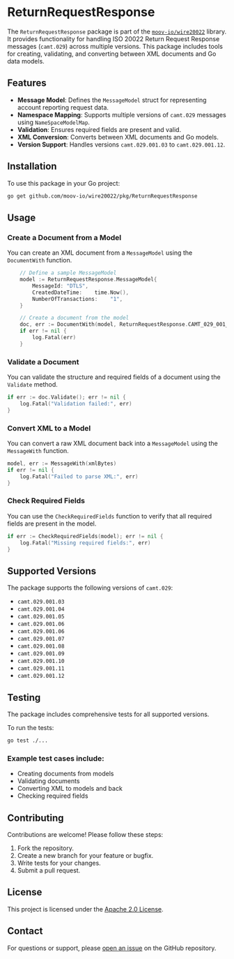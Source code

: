 # ReturnRequestResponse

The `ReturnRequestResponse` package is part of the [`moov-io/wire20022`](https://github.com/moov-io/wire20022) library. It provides functionality for handling ISO 20022 Return Request Response messages (`camt.029`) across multiple versions. This package includes tools for creating, validating, and converting between XML documents and Go data models.


## Features

- **Message Model**: Defines the `MessageModel` struct for representing account reporting request data.
- **Namespace Mapping**: Supports multiple versions of `camt.029` messages using `NameSpaceModelMap`.
- **Validation**: Ensures required fields are present and valid.
- **XML Conversion**: Converts between XML documents and Go models.
- **Version Support**: Handles versions `camt.029.001.03` to `camt.029.001.12`.


## Installation

To use this package in your Go project:

```bash
go get github.com/moov-io/wire20022/pkg/ReturnRequestResponse
```


## Usage

### Create a Document from a Model

You can create an XML document from a `MessageModel` using the `DocumentWith` function.

```go
    // Define a sample MessageModel
    model := ReturnRequestResponse.MessageModel{
        MessageId: "DTLS",
        CreatedDateTime:    time.Now(),
        NumberOfTransactions:    "1",
    }

    // Create a document from the model
    doc, err := DocumentWith(model, ReturnRequestResponse.CAMT_029_001_09)
    if err != nil {
        log.Fatal(err)
    }
```

### Validate a Document

You can validate the structure and required fields of a document using the `Validate` method.

```go
if err := doc.Validate(); err != nil {
    log.Fatal("Validation failed:", err)
}
```


### Convert XML to a Model

You can convert a raw XML document back into a `MessageModel` using the `MessageWith` function.

```go
model, err := MessageWith(xmlBytes)
if err != nil {
    log.Fatal("Failed to parse XML:", err)
}
```

### Check Required Fields

You can use the `CheckRequiredFields` function to verify that all required fields are present in the model.

```go
if err := CheckRequiredFields(model); err != nil {
    log.Fatal("Missing required fields:", err)
}
```


## Supported Versions

The package supports the following versions of `camt.029`:

- `camt.029.001.03`
- `camt.029.001.04`
- `camt.029.001.05`
- `camt.029.001.06`
- `camt.029.001.06`
- `camt.029.001.07`
- `camt.029.001.08`
- `camt.029.001.09`
- `camt.029.001.10`
- `camt.029.001.11`
- `camt.029.001.12`

## Testing

The package includes comprehensive tests for all supported versions.

To run the tests:

```bash
go test ./...
```


### Example test cases include:

- Creating documents from models
- Validating documents
- Converting XML to models and back
- Checking required fields


## Contributing

Contributions are welcome! Please follow these steps:

1. Fork the repository.
2. Create a new branch for your feature or bugfix.
3. Write tests for your changes.
4. Submit a pull request.


## License

This project is licensed under the [Apache 2.0 License](LICENSE).


## Contact

For questions or support, please [open an issue](https://github.com/moov-io/wire20022/issues) on the GitHub repository.
